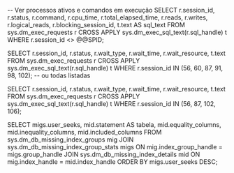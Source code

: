 -- Ver processos ativos e comandos em execução
SELECT
    r.session_id,
    r.status,
    r.command,
    r.cpu_time,
    r.total_elapsed_time,
    r.reads,
    r.writes,
    r.logical_reads,
    r.blocking_session_id,
    t.text AS sql_text
FROM sys.dm_exec_requests r
CROSS APPLY sys.dm_exec_sql_text(r.sql_handle) t
WHERE r.session_id <> @@SPID;





SELECT 
    r.session_id,
    r.status,
    r.wait_type,
    r.wait_time,
    r.wait_resource,
    t.text
FROM sys.dm_exec_requests r
CROSS APPLY sys.dm_exec_sql_text(r.sql_handle) t
WHERE r.session_id IN (56, 60, 87, 91, 98, 102);  -- ou todas listadas



SELECT 
    r.session_id,
    r.status,
    r.wait_type,
    r.wait_time,
    r.wait_resource,
    t.text
FROM sys.dm_exec_requests r
CROSS APPLY sys.dm_exec_sql_text(r.sql_handle) t
WHERE r.session_id IN (56, 87, 102, 106);





SELECT 
    migs.user_seeks,
    mid.statement AS tabela,
    mid.equality_columns,
    mid.inequality_columns,
    mid.included_columns
FROM sys.dm_db_missing_index_groups mig
JOIN sys.dm_db_missing_index_group_stats migs ON mig.index_group_handle = migs.group_handle
JOIN sys.dm_db_missing_index_details mid ON mig.index_handle = mid.index_handle
ORDER BY migs.user_seeks DESC;

